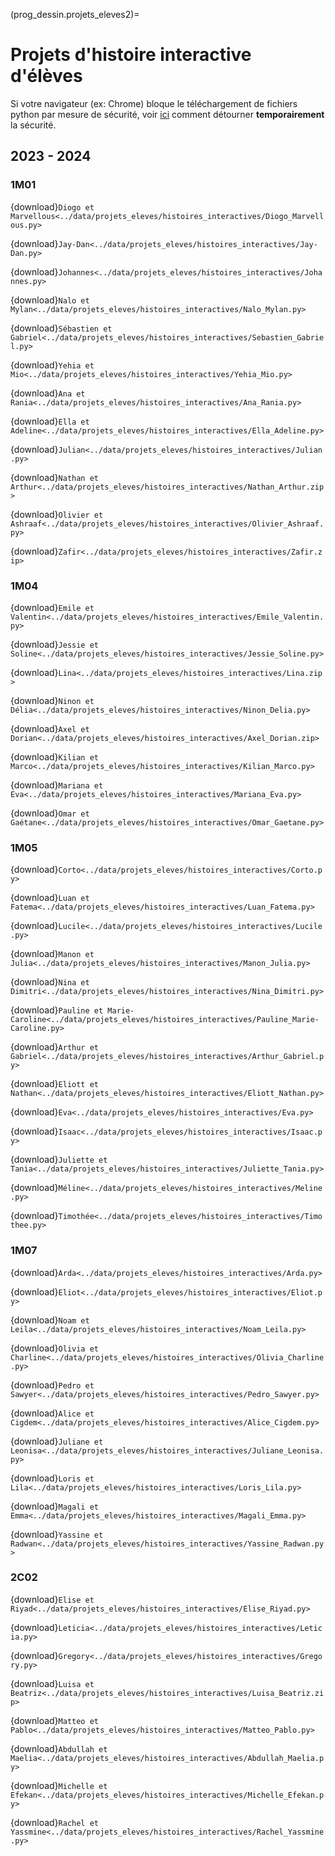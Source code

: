 (prog_dessin.projets_eleves2)=

# Projets d'histoire interactive d'élèves

Si votre navigateur (ex: Chrome) bloque le téléchargement de fichiers python par mesure de sécurité, voir <a href="https://www.autodesk.fr/support/technical/article/caas/sfdcarticles/sfdcarticles/FRA/This-file-is-dangerous-so-Chrome-has-blocked-it-message-received-when-downloading-ZIP-files-from-BIM-360-Team.html#:~:text=Pour%20le%20d%C3%A9sactiver%20temporairement%20%3A&text=S%C3%A9lectionnez%20Confidentialit%C3%A9%20et%20s%C3%A9curit%C3%A9%20sur,fen%C3%AAtre%20contextuelle%20suivante%20en%20d%C3%A9sactivant." target="_blank">ici</a> comment détourner **temporairement** la sécurité.

## 2023 - 2024

### 1M01

{download}`Diogo et Marvellous<../data/projets_eleves/histoires_interactives/Diogo_Marvellous.py>`

{download}`Jay-Dan<../data/projets_eleves/histoires_interactives/Jay-Dan.py>`

{download}`Johannes<../data/projets_eleves/histoires_interactives/Johannes.py>`

{download}`Nalo et Mylan<../data/projets_eleves/histoires_interactives/Nalo_Mylan.py>`

{download}`Sébastien et Gabriel<../data/projets_eleves/histoires_interactives/Sebastien_Gabriel.py>`

{download}`Yehia et Mio<../data/projets_eleves/histoires_interactives/Yehia_Mio.py>`

{download}`Ana et Rania<../data/projets_eleves/histoires_interactives/Ana_Rania.py>`

{download}`Ella et Adeline<../data/projets_eleves/histoires_interactives/Ella_Adeline.py>`

{download}`Julian<../data/projets_eleves/histoires_interactives/Julian.py>`

{download}`Nathan et Arthur<../data/projets_eleves/histoires_interactives/Nathan_Arthur.zip>`

{download}`Olivier et Ashraaf<../data/projets_eleves/histoires_interactives/Olivier_Ashraaf.py>`

{download}`Zafir<../data/projets_eleves/histoires_interactives/Zafir.zip>`

### 1M04

{download}`Emile et Valentin<../data/projets_eleves/histoires_interactives/Emile_Valentin.py>`

{download}`Jessie et Soline<../data/projets_eleves/histoires_interactives/Jessie_Soline.py>`

{download}`Lina<../data/projets_eleves/histoires_interactives/Lina.zip>`

{download}`Ninon et Délia<../data/projets_eleves/histoires_interactives/Ninon_Delia.py>`

{download}`Axel et Dorian<../data/projets_eleves/histoires_interactives/Axel_Dorian.zip>`

{download}`Kilian et Marco<../data/projets_eleves/histoires_interactives/Kilian_Marco.py>`

{download}`Mariana et Eva<../data/projets_eleves/histoires_interactives/Mariana_Eva.py>`

{download}`Omar et Gaétane<../data/projets_eleves/histoires_interactives/Omar_Gaetane.py>`

### 1M05

{download}`Corto<../data/projets_eleves/histoires_interactives/Corto.py>`

{download}`Luan et Fatema<../data/projets_eleves/histoires_interactives/Luan_Fatema.py>`

{download}`Lucile<../data/projets_eleves/histoires_interactives/Lucile.py>`

{download}`Manon et Julia<../data/projets_eleves/histoires_interactives/Manon_Julia.py>`

{download}`Nina et Dimitri<../data/projets_eleves/histoires_interactives/Nina_Dimitri.py>`

{download}`Pauline et Marie-Caroline<../data/projets_eleves/histoires_interactives/Pauline_Marie-Caroline.py>`

{download}`Arthur et Gabriel<../data/projets_eleves/histoires_interactives/Arthur_Gabriel.py>`

{download}`Eliott et Nathan<../data/projets_eleves/histoires_interactives/Eliott_Nathan.py>`

{download}`Eva<../data/projets_eleves/histoires_interactives/Eva.py>`

{download}`Isaac<../data/projets_eleves/histoires_interactives/Isaac.py>`

{download}`Juliette et Tania<../data/projets_eleves/histoires_interactives/Juliette_Tania.py>`

{download}`Méline<../data/projets_eleves/histoires_interactives/Meline.py>`

{download}`Timothée<../data/projets_eleves/histoires_interactives/Timothee.py>`

### 1M07

{download}`Arda<../data/projets_eleves/histoires_interactives/Arda.py>`

{download}`Eliot<../data/projets_eleves/histoires_interactives/Eliot.py>`

{download}`Noam et Leila<../data/projets_eleves/histoires_interactives/Noam_Leila.py>`

{download}`Olivia et Charline<../data/projets_eleves/histoires_interactives/Olivia_Charline.py>`

{download}`Pedro et Sawyer<../data/projets_eleves/histoires_interactives/Pedro_Sawyer.py>`

{download}`Alice et Cigdem<../data/projets_eleves/histoires_interactives/Alice_Cigdem.py>`

{download}`Juliane et Leonisa<../data/projets_eleves/histoires_interactives/Juliane_Leonisa.py>`

{download}`Loris et Lila<../data/projets_eleves/histoires_interactives/Loris_Lila.py>`

{download}`Magali et Emma<../data/projets_eleves/histoires_interactives/Magali_Emma.py>`

{download}`Yassine et Radwan<../data/projets_eleves/histoires_interactives/Yassine_Radwan.py>`

### 2C02

{download}`Elise et Riyad<../data/projets_eleves/histoires_interactives/Elise_Riyad.py>`

{download}`Leticia<../data/projets_eleves/histoires_interactives/Leticia.py>`

{download}`Gregory<../data/projets_eleves/histoires_interactives/Gregory.py>`

{download}`Luisa et Beatriz<../data/projets_eleves/histoires_interactives/Luisa_Beatriz.zip>`

{download}`Matteo et Pablo<../data/projets_eleves/histoires_interactives/Matteo_Pablo.py>`

{download}`Abdullah et Maelia<../data/projets_eleves/histoires_interactives/Abdullah_Maelia.py>`

{download}`Michelle et Efekan<../data/projets_eleves/histoires_interactives/Michelle_Efekan.py>`

{download}`Rachel et Yassmine<../data/projets_eleves/histoires_interactives/Rachel_Yassmine.py>`
